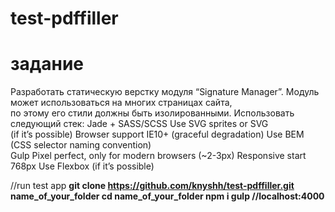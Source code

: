 # test-pdffiller
# задание
Разработать статическую верстку модуля  “Signature Manager”.   Модуль может использоваться на  многих страницах сайта,  
по этому его стили должны  быть изолированными. Использовать следующий стек:   Jade + SASS/SCSS Use SVG sprites or SVG   
(if it’s possible) Browser support IE10+ (graceful degradation)  Use BEM (CSS selector naming convention)  
 Gulp Pixel perfect,  only for modern browsers (~2-3px) Responsive start   768px Use Flexbox (if it’s possible)
 
//run test app <b>
git clone https://github.com/knyshh/test-pdffiller.git name_of_your_folder <b>
cd name_of_your_folder <b>
npm i <b>
gulp <b>
//localhost:4000 <b>
